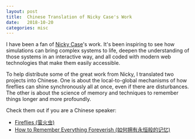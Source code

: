 ```yaml
---
layout: post
title:  Chinese Translation of Nicky Case's Work
date:   2018-10-20
categories: misc
---
```

I have been a fan of [Nicky Case](https://ncase.me/)'s work. It's been inspiring to see how simulations can bring complex systems to life, deepen the understanding of those systems in an interactive way, and all coded with modern web technologies that make them easily accessible.

To help distribute some of the great work from Nicky, I translated two projects into Chinese. One is about the local-to-global mechanisms of how fireflies can shine synchronously all at once, even if there are disturbances. The other is about the science of memory and techniques to remember things longer and more profoundly.

Check them out if you are a Chinese speaker:
* [Fireflies (萤火虫)](https://ncase.me/fireflies-zh/)
* [How to Remember Everything Foreverish (如何拥有永恒般的记忆)](https://ncase.me/remember/zh.html)